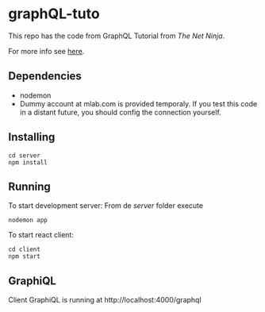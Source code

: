 # graphQL-tuto

This repo has the code from GraphQL Tutorial from *The Net Ninja*.

For more info see [here](https://www.youtube.com/watch?v=Y0lDGjwRYKw&list=PL4cUxeGkcC9iK6Qhn-QLcXCXPQUov1U7f).

## Dependencies
- nodemon
- Dummy account at mlab.com is provided temporaly. If you test this code in a distant future, you should config the connection yourself.


## Installing
```
cd server
npm install
```

## Running

To start development server:
From de _server_ folder execute
```
nodemon app
```

To start react client:
```
cd client
npm start
```

## GraphiQL
Client GraphiQL is running at http://localhost:4000/graphql